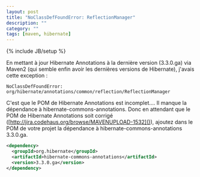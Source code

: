 ```yaml
---
layout: post
title: "NoClassDefFoundError: ReflectionManager"
description: ""
category: ""
tags: [maven, hibernate]
---
```

{% include JB/setup %}

En mettant à jour Hibernate Annotations à la dernière version (3.3.0.ga) via Maven2 (qui semble enfin avoir les dernières versions de Hibernate), j'avais cette exception :

```
NoClassDefFoundError: org/hibernate/annotations/common/reflection/ReflectionManager
```

C'est que le POM de Hibernate Annotations est incomplet.... Il manque la dépendance à hibernate-commons-annotations.
Donc en attendant que le POM de Hibernate Annotations soit corrigé ([http://jira.codehaus.org/browse/MAVENUPLOAD-1532]()), ajoutez dans le POM de votre projet la dépendance à hibernate-commons-annotations 3.3.0.ga.

```xml
<dependency>
  <groupId>org.hibernate</groupId>
  <artifactId>hibernate-commons-annotations</artifactId>
  <version>3.3.0.ga</version>
</dependency>
```